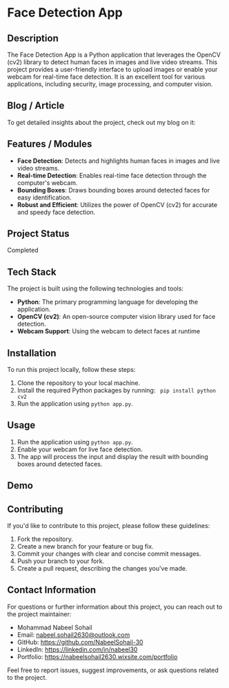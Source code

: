 # Face Detection App

## Description
The Face Detection App is a Python application that leverages the OpenCV (cv2) library to detect human faces in images and live video streams. This project provides a user-friendly interface to upload images or enable your webcam for real-time face detection. It is an excellent tool for various applications, including security, image processing, and computer vision.

## Blog / Article
To get detailed insights about the project, check out my blog on it:

## Features / Modules
- **Face Detection**: Detects and highlights human faces in images and live video streams.
- **Real-time Detection**: Enables real-time face detection through the computer's webcam.
- **Bounding Boxes**: Draws bounding boxes around detected faces for easy identification.
- **Robust and Efficient**: Utilizes the power of OpenCV (cv2) for accurate and speedy face detection.

## Project Status
Completed

## Tech Stack
The project is built using the following technologies and tools:

- **Python**: The primary programming language for developing the application.
- **OpenCV (cv2)**: An open-source computer vision library used for face detection.
- **Webcam Support**: Using the webcam to detect faces at runtime

## Installation

To run this project locally, follow these steps:

1. Clone the repository to your local machine.
2. Install the required Python packages by running:
` pip install python cv2`
3. Run the application using `python app.py`.

## Usage

1. Run the application using `python app.py`.
2. Enable your webcam for live face detection.
3. The app will process the input and display the result with bounding boxes around detected faces.

## Demo

## Contributing

If you'd like to contribute to this project, please follow these guidelines:

1. Fork the repository.
2. Create a new branch for your feature or bug fix.
3. Commit your changes with clear and concise commit messages.
4. Push your branch to your fork.
5. Create a pull request, describing the changes you've made.

## Contact Information

For questions or further information about this project, you can reach out to the project maintainer:

- Mohammad Nabeel Sohail
- Email: nabeel.sohail2630@outlook.com
- GitHub: https://github.com/NabeelSohail-30
- LinkedIn: https://linkedin.com/in/nabeel30
- Portfolio: https://nabeelsohail2630.wixsite.com/portfolio

Feel free to report issues, suggest improvements, or ask questions related to the project.
